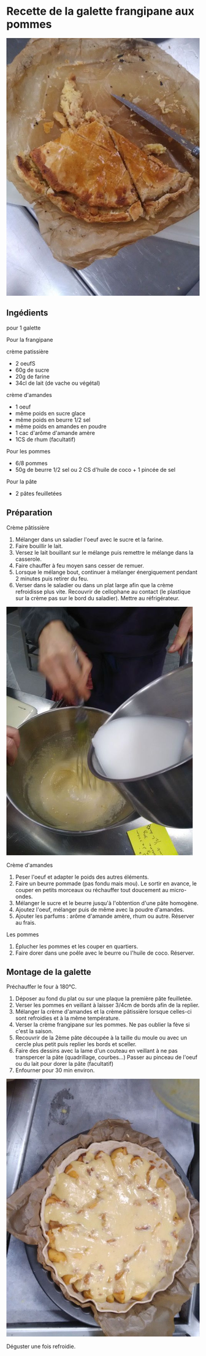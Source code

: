 # Recette de la galette frangipane aux pommes

![illustration](https://github.com/akakeronos/recette-gourmandignes/raw/master/images/IMG_20180112_213831.jpg)

## Ingédients
pour 1 galette

Pour la frangipane

crème patissière

* 2 oeufS
* 60g de sucre
* 20g de farine
* 34cl de lait (de vache ou végétal)

crème d'amandes

* 1 oeuf
* même poids en sucre glace
* même poids en beurre 1/2 sel
* même poids en amandes en poudre
* 1 cac d'arôme d'amande amère
* 1CS de rhum (facultatif)

Pour les pommes

* 6/8 pommes
* 50g de beurre 1/2 sel 
ou 2 CS d'huile de coco + 1 pincée de sel

Pour la pâte

* 2 pâtes feuilletées

## Préparation

Crème pâtissière
1. Mélanger dans un saladier l'oeuf avec le sucre et la farine.
2. Faire bouillir le lait.
3. Versez le lait bouillant sur le mélange puis remettre le mélange dans la casserole.
4. Faire chauffer à feu moyen sans cesser de remuer.
5. Lorsque le mélange bout, continuer à mélanger énergiquement pendant 2 minutes puis retirer du feu.
6. Verser dans le saladier ou dans un plat large afin que la crème refroidisse plus vite.
Recouvrir de cellophane au contact (le plastique sur la crème pas sur le bord du saladier). Mettre au réfrigérateur.

![crème pâtissière](https://github.com/akakeronos/recette-gourmandignes/raw/master/images/IMG_20180112_193958.jpg)

Crème d'amandes
1. Peser l'oeuf et adapter le poids des autres éléments.
2. Faire un beurre pommade (pas fondu mais mou). Le sortir en avance, le couper en petits morceaux ou réchauffer tout doucement au micro-ondes.
3. Mélanger le sucre et le beurre jusqu'à l'obtention d'une pâte homogène.
4. Ajoutez l'oeuf, mélanger puis de même avec la poudre d'amandes.
5. Ajouter les parfums : arôme d'amande amère, rhum ou autre.
Réserver au frais.

Les pommes
1. Éplucher les pommes et les couper en quartiers.
2. Faire dorer dans une poêle avec le beurre ou l'huile de coco.
Réserver.

## Montage de la galette
Préchauffer le four à 180°C.
1. Déposer au fond du plat ou sur une plaque la première pâte feuilletée.
2. Verser les pommes en veillant à laisser 3/4cm de bords afin de la replier.
3. Mélanger la crème d'amandes et la crème pâtissière lorsque celles-ci sont refroidies et à la même température.
4. Verser la crème frangipane sur les pommes.
Ne pas oublier la fève si c'est la saison.
5. Recouvrir de la 2ème pâte découpée à la taille du moule ou avec un cercle plus petit puis replier les bords et sceller.
6. Faire des dessins avec la lame d'un couteau en veillant à ne pas transpercer la pâte (quadrillage, courbes...)
Passer au pinceau de l'oeuf ou du lait pour dorer la pâte (facultatif)
7. Enfourner pour 30 min environ.

![](https://github.com/akakeronos/recette-gourmandignes/raw/master/atelier-2018-01-12/images/IMG_20180112_201954.jpg)

Déguster une fois refroidie.
